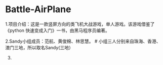# Battle-AirPlane
1.项目介绍：这是一款竖屏方向的类飞机大战游戏，单人游戏。该游戏借鉴了《python 快速变成入门》一书，由黑马程序员编著。

2.Sandy小组成员：范航、黄俊棉、林思慧。 # 小组三人分别来自珠海、香港、澳门三地，所以取名Sandy(三地）

3.
